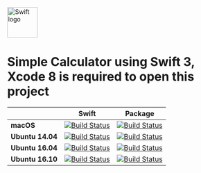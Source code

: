 <img src="https://swift.org/assets/images/swift.svg" alt="Swift logo" height="70" >

# Simple Calculator using Swift 3, Xcode 8 is required to open this project

| | **Swift** | **Package** |
|---|:---:|:---:|
|**macOS**         |[![Build Status](https://ci.swift.org/job/oss-swift-incremental-RA-osx/badge/icon)](https://ci.swift.org/job/oss-swift-incremental-RA-osx)|[![Build Status](https://ci.swift.org/job/oss-swift-package-osx/badge/icon)](https://ci.swift.org/job/oss-swift-package-osx)|
|**Ubuntu 14.04** |[![Build Status](https://ci.swift.org/job/oss-swift-incremental-RA-linux-ubuntu-14_04/badge/icon)](https://ci.swift.org/job/oss-swift-incremental-RA-linux-ubuntu-14_04)|[![Build Status](https://ci.swift.org/job/oss-swift-package-linux-ubuntu-14_04/badge/icon)](https://ci.swift.org/job/oss-swift-package-linux-ubuntu-14_04)|
|**Ubuntu 16.04** |[![Build Status](https://ci.swift.org/job/oss-swift-incremental-RA-linux-ubuntu-16_04/badge/icon)](https://ci.swift.org/job/oss-swift-incremental-RA-linux-ubuntu-16_04)|[![Build Status](https://ci.swift.org/job/oss-swift-package-linux-ubuntu-16_04/badge/icon)](https://ci.swift.org/job/oss-swift-package-linux-ubuntu-16_04)|
|**Ubuntu 16.10** |[![Build Status](https://ci.swift.org/job/oss-swift-incremental-RA-linux-ubuntu-16_10/badge/icon)](https://ci.swift.org/job/oss-swift-incremental-RA-linux-ubuntu-16_10)|[![Build Status](https://ci.swift.org/job/oss-swift-package-linux-ubuntu-16_10/badge/icon)](https://ci.swift.org/job/oss-swift-package-linux-ubuntu-16_10)|
